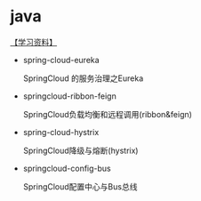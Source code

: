 # java
[【学习资料】](https://github.com/scdzyc/notes)
- spring-cloud-eureka
    
    SpringCloud 的服务治理之Eureka
    
- springcloud-ribbon-feign
    
    SpringCloud负载均衡和远程调用(ribbon&feign)
    
- spring-cloud-hystrix
    
    SpringCloud降级与熔断(hystrix)
    
- springcloud-config-bus

    SpringCloud配置中心与Bus总线